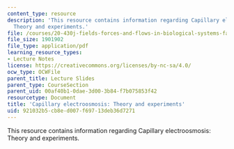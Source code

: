 ```yaml
---
content_type: resource
description: 'This resource contains information regarding Capillary electroosmosis:
  Theory and experiments.'
file: /courses/20-430j-fields-forces-and-flows-in-biological-systems-fall-2015/921032b5cb8ed007f69713deb36d7271_MIT20_430JF15_Lecture21.pdf
file_size: 1901902
file_type: application/pdf
learning_resource_types:
- Lecture Notes
license: https://creativecommons.org/licenses/by-nc-sa/4.0/
ocw_type: OCWFile
parent_title: Lecture Slides
parent_type: CourseSection
parent_uid: 00af40b1-0dae-3d00-3b84-f7b075853f42
resourcetype: Document
title: 'Capillary electroosmosis: Theory and experiments'
uid: 921032b5-cb8e-d007-f697-13deb36d7271
---
```

This resource contains information regarding Capillary electroosmosis: Theory and experiments.